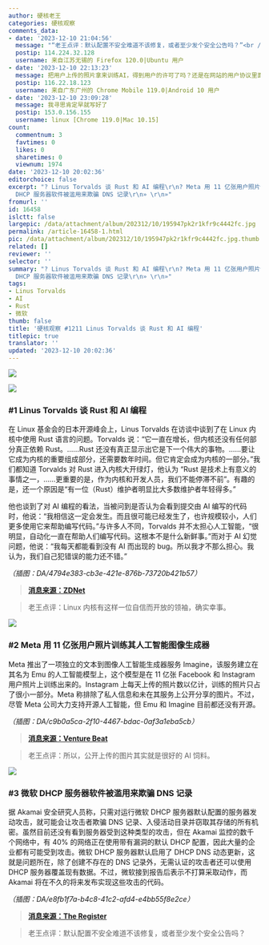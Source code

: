 ```yaml
---
author: 硬核老王
categories: 硬核观察
comments_data:
- date: '2023-12-10 21:04:56'
  message: "“老王点评：默认配置不安全难道不该修复，或者至少发个安全公告吗？”<br />\r\n<br />\r\n——NSA：如果修复了我如何方便入侵？"
  postip: 114.224.32.128
  username: 来自江苏无锡的 Firefox 120.0|Ubuntu 用户
- date: '2023-12-10 22:13:23'
  message: 把用户上传的照片拿来训练AI，得到用户的许可了吗？还是在网站的用户协议里面有写？
  postip: 116.22.18.123
  username: 来自广东广州的 Chrome Mobile 119.0|Android 10 用户
- date: '2023-12-10 23:09:28'
  message: 我寻思肯定早就写好了
  postip: 153.0.156.155
  username: linux [Chrome 119.0|Mac 10.15]
count:
  commentnum: 3
  favtimes: 0
  likes: 0
  sharetimes: 0
  viewnum: 1974
date: '2023-12-10 20:02:36'
editorchoice: false
excerpt: "? Linus Torvalds 谈 Rust 和 AI 编程\r\n? Meta 用 11 亿张用户照片训练其人工智能图像生成器\r\n? 微软
  DHCP 服务器软件被滥用来欺骗 DNS 记录\r\n» \r\n»"
fromurl: ''
id: 16458
islctt: false
largepic: /data/attachment/album/202312/10/195947pk2r1kfr9c4442fc.jpg
permalink: /article-16458-1.html
pic: /data/attachment/album/202312/10/195947pk2r1kfr9c4442fc.jpg.thumb.jpg
related: []
reviewer: ''
selector: ''
summary: "? Linus Torvalds 谈 Rust 和 AI 编程\r\n? Meta 用 11 亿张用户照片训练其人工智能图像生成器\r\n? 微软
  DHCP 服务器软件被滥用来欺骗 DNS 记录\r\n» \r\n»"
tags:
- Linus Torvalds
- AI
- Rust
- 微软
thumb: false
title: '硬核观察 #1211 Linus Torvalds 谈 Rust 和 AI 编程'
titlepic: true
translator: ''
updated: '2023-12-10 20:02:36'
---
```


![](/data/attachment/album/202312/10/195947pk2r1kfr9c4442fc.jpg)


![](/data/attachment/album/202312/10/200120gsv2h2qs32lmqyhz.png)


### #1 Linus Torvalds 谈 Rust 和 AI 编程


在 Linux 基金会的日本开源峰会上，Linus Torvalds 在访谈中谈到了在 Linux 内核中使用 Rust 语言的问题。Torvalds 说：“它一直在增长，但内核还没有任何部分真正依赖 Rust。……Rust 还没有真正显示出它是下一个伟大的事物。……要让它成为内核的重要组成部分，还需要数年时间。但它肯定会成为内核的一部分。”我们都知道 Torvalds 对 Rust 进入内核大开绿灯，他认为 “Rust 是技术上有意义的事情之一，……更重要的是，作为内核和开发人员，我们不能停滞不前”。有趣的是，还一个原因是“有一位（Rust）维护者明显比大多数维护者年轻得多。”


他也谈到了对 AI 编程的看法，当被问到是否认为会看到提交由 AI 编写的代码时，他说：“我相信这一定会发生。而且很可能已经发生了，也许规模较小，人们更多使用它来帮助编写代码。”与许多人不同，Torvalds 并不太担心人工智能，“很明显，自动化一直在帮助人们编写代码。这根本不是什么新鲜事。”而对于 AI 幻觉问题，他说：“我每天都能看到没有 AI 而出现的 bug。所以我才不那么担心。我认为，我们自己犯错误的能力还不错。”


*（插图：DA/4794e383-cb3e-421e-876b-73720b421b57）*



> 
> **[消息来源：ZDNet](https://www.zdnet.com/article/linus-torvalds-on-state-of-linux-today-and-how-ai-figures-in-its-future/)**
> 
> 
> 



> 
> 老王点评：Linux 内核有这样一位自信而开放的领袖，确实幸事。
> 
> 
> 


![](/data/attachment/album/202312/10/200145vzmbk8ke4nzwfn8l.png)


### #2 Meta 用 11 亿张用户照片训练其人工智能图像生成器


Meta 推出了一项独立的文本到图像人工智能生成器服务 Imagine，该服务建立在其名为 Emu 的人工智能模型上，这个模型是在 11 亿张 Facebook 和 Instagram 用户照片上训练出来的。Instagram 上每天上传的照片数以亿计，训练的照片只占了很小一部分。Meta 称排除了私人信息和未在其服务上公开分享的图片。不过，尽管 Meta 公司大力支持开源人工智能，但 Emu 和 Imagine 目前都还没有开源。


*（插图：DA/c9b0a5ca-2f10-4467-bdac-0af3a1eba5cb）*



> 
> **[消息来源：Venture Beat](https://venturebeat.com/ai/meta-publicly-launches-ai-image-generator-trained-on-your-facebook-instagram-photos/)**
> 
> 
> 



> 
> 老王点评：所以，公开上传的图片其实就是很好的 AI 饲料。
> 
> 
> 


![](/data/attachment/album/202312/10/200205yzp7xv007iqps7ie.png)


### #3 微软 DHCP 服务器软件被滥用来欺骗 DNS 记录


据 Akamai 安全研究人员称，只需对运行微软 DHCP 服务器默认配置的服务器发动攻击，就可能会让攻击者欺骗 DNS 记录、入侵活动目录并窃取其存储的所有机密。虽然目前还没有看到服务器受到这种类型的攻击，但在 Akamai 监控的数千个网络中，有 40% 的网络正在使用带有漏洞的默认 DHCP 配置，因此大量的企业都有可能受到攻击。微软 DHCP 服务器默认启用了 DHCP DNS 动态更新，这就是问题所在，除了创建不存在的 DNS 记录外，无需认证的攻击者还可以使用 DHCP 服务器覆盖现有数据。不过，微软接到报告后表示不打算采取动作，而 Akamai 将在不久的将来发布实现这些攻击的代码。


*（插图：DA/e8fb1f7a-b4c8-41c2-afd4-e4bb55f8e2ce）*



> 
> **[消息来源：The Register](https://www.theregister.com/AMP/2023/12/07/attacks_abuse_microsoft_dhcp/)**
> 
> 
> 



> 
> 老王点评：默认配置不安全难道不该修复，或者至少发个安全公告吗？
> 
> 
>